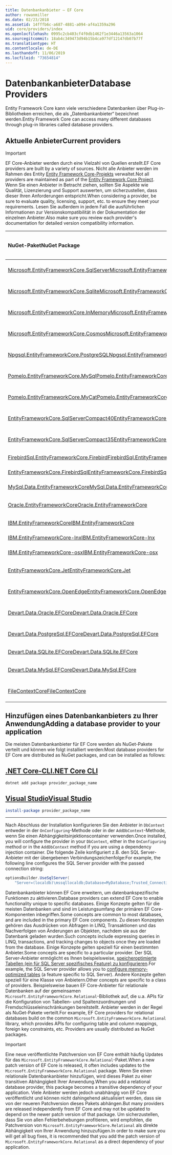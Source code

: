 ```yaml
---
title: Datenbankanbieter – EF Core
author: rowanmiller
ms.date: 02/23/2018
ms.assetid: 14fffb6c-a687-4881-a094-af4a1359a296
uid: core/providers/index
ms.openlocfilehash: 0995c2cb403cf4f0db1462f1e3446a13563a1064
ms.sourcegitcommit: 18ab4c349473d94b15b4ca977df12147db07b77f
ms.translationtype: HT
ms.contentlocale: de-DE
ms.lasthandoff: 11/06/2019
ms.locfileid: "73654814"
---
```

# <a name="database-providers"></a><span data-ttu-id="a82ec-102">Datenbankanbieter</span><span class="sxs-lookup"><span data-stu-id="a82ec-102">Database Providers</span></span>

<span data-ttu-id="a82ec-103">Entity Framework Core kann viele verschiedene Datenbanken über Plug-in-Bibliotheken erreichen, die als „Datenbankanbieter“ bezeichnet werden.</span><span class="sxs-lookup"><span data-stu-id="a82ec-103">Entity Framework Core can access many different databases through plug-in libraries called database providers.</span></span>

## <a name="current-providers"></a><span data-ttu-id="a82ec-104">Aktuelle Anbieter</span><span class="sxs-lookup"><span data-stu-id="a82ec-104">Current providers</span></span>

> [!IMPORTANT]  
> <span data-ttu-id="a82ec-105">EF Core-Anbieter werden durch eine Vielzahl von Quellen erstellt.</span><span class="sxs-lookup"><span data-stu-id="a82ec-105">EF Core providers are built by a variety of sources.</span></span> <span data-ttu-id="a82ec-106">Nicht alle Anbieter werden im Rahmen des Entity [Entity Framework Core-Projekts](https://github.com/aspnet/EntityFrameworkCore) verwaltet.</span><span class="sxs-lookup"><span data-stu-id="a82ec-106">Not all providers are maintained as part of the [Entity Framework Core Project](https://github.com/aspnet/EntityFrameworkCore).</span></span> <span data-ttu-id="a82ec-107">Wenn Sie einen Anbieter in Betracht ziehen, sollten Sie Aspekte wie Qualität, Lizenzierung und Support auswerten, um sicherzustellen, dass dieser Ihren Anforderungen entspricht.</span><span class="sxs-lookup"><span data-stu-id="a82ec-107">When considering a provider, be sure to evaluate quality, licensing, support, etc. to ensure they meet your requirements.</span></span> <span data-ttu-id="a82ec-108">Lesen Sie außerdem in jedem Fall die ausführlichen Informationen zur Versionskompatibilität in der Dokumentation der einzelnen Anbieter.</span><span class="sxs-lookup"><span data-stu-id="a82ec-108">Also make sure you review each provider's documentation for detailed version compatibility information.</span></span>

| <span data-ttu-id="a82ec-109">NuGet-Paket</span><span class="sxs-lookup"><span data-stu-id="a82ec-109">NuGet Package</span></span>                                                                                                        | <span data-ttu-id="a82ec-110">Unterstützte Datenbank-Engines</span><span class="sxs-lookup"><span data-stu-id="a82ec-110">Supported database engines</span></span> | <span data-ttu-id="a82ec-111">Maintainer/Anbieter</span><span class="sxs-lookup"><span data-stu-id="a82ec-111">Maintainer / Vendor</span></span>                                                           | <span data-ttu-id="a82ec-112">Hinweise/Anforderungen</span><span class="sxs-lookup"><span data-stu-id="a82ec-112">Notes / Requirements</span></span> | <span data-ttu-id="a82ec-113">Nützliche Links</span><span class="sxs-lookup"><span data-stu-id="a82ec-113">Useful links</span></span>                                                                                                                                                                                       |
|:---------------------------------------------------------------------------------------------------------------------|:---------------------------|:------------------------------------------------------------------------------|:---------------------|:---------------------------------------------------------------------------------------------------------------------------------------------------------------------------------------------------|
| [<span data-ttu-id="a82ec-114">Microsoft.EntityFrameworkCore.SqlServer</span><span class="sxs-lookup"><span data-stu-id="a82ec-114">Microsoft.EntityFrameworkCore.SqlServer</span></span>](https://www.nuget.org/packages/Microsoft.EntityFrameworkCore.SqlServer)    | <span data-ttu-id="a82ec-115">SQL Server 2012 oder höher</span><span class="sxs-lookup"><span data-stu-id="a82ec-115">SQL Server 2012 onwards</span></span>    | <span data-ttu-id="a82ec-116">[EF Core-Projekt](https://github.com/aspnet/EntityFrameworkCore/) (Microsoft)</span><span class="sxs-lookup"><span data-stu-id="a82ec-116">[EF Core Project](https://github.com/aspnet/EntityFrameworkCore/) (Microsoft)</span></span> |                      | [<span data-ttu-id="a82ec-117">docs</span><span class="sxs-lookup"><span data-stu-id="a82ec-117">docs</span></span>](xref:core/providers/sql-server/index)                                                                                                                                                       |
| [<span data-ttu-id="a82ec-118">Microsoft.EntityFrameworkCore.Sqlite</span><span class="sxs-lookup"><span data-stu-id="a82ec-118">Microsoft.EntityFrameworkCore.Sqlite</span></span>](https://www.nuget.org/packages/Microsoft.EntityFrameworkCore.Sqlite)          | <span data-ttu-id="a82ec-119">SQLite 3.7 oder höher</span><span class="sxs-lookup"><span data-stu-id="a82ec-119">SQLite 3.7 onwards</span></span>         | <span data-ttu-id="a82ec-120">[EF Core-Projekt](https://github.com/aspnet/EntityFrameworkCore/) (Microsoft)</span><span class="sxs-lookup"><span data-stu-id="a82ec-120">[EF Core Project](https://github.com/aspnet/EntityFrameworkCore/) (Microsoft)</span></span> |                      | [<span data-ttu-id="a82ec-121">docs</span><span class="sxs-lookup"><span data-stu-id="a82ec-121">docs</span></span>](xref:core/providers/sqlite/index)                                                                                                                                                           |
| [<span data-ttu-id="a82ec-122">Microsoft.EntityFrameworkCore.InMemory</span><span class="sxs-lookup"><span data-stu-id="a82ec-122">Microsoft.EntityFrameworkCore.InMemory</span></span>](https://www.nuget.org/packages/Microsoft.EntityFrameworkCore.InMemory)      | <span data-ttu-id="a82ec-123">EF Core-In-Memory-Datenbank</span><span class="sxs-lookup"><span data-stu-id="a82ec-123">EF Core in-memory database</span></span> | <span data-ttu-id="a82ec-124">[EF Core-Projekt](https://github.com/aspnet/EntityFrameworkCore/) (Microsoft)</span><span class="sxs-lookup"><span data-stu-id="a82ec-124">[EF Core Project](https://github.com/aspnet/EntityFrameworkCore/) (Microsoft)</span></span> | <span data-ttu-id="a82ec-125">Nur für Tests</span><span class="sxs-lookup"><span data-stu-id="a82ec-125">For testing only</span></span>     | [<span data-ttu-id="a82ec-126">docs</span><span class="sxs-lookup"><span data-stu-id="a82ec-126">docs</span></span>](xref:core/providers/in-memory/index)                                                                                                                                                        |
| [<span data-ttu-id="a82ec-127">Microsoft.EntityFrameworkCore.Cosmos</span><span class="sxs-lookup"><span data-stu-id="a82ec-127">Microsoft.EntityFrameworkCore.Cosmos</span></span>](https://www.nuget.org/packages/Microsoft.EntityFrameworkCore.Cosmos)          | <span data-ttu-id="a82ec-128">Azure Cosmos DB SQL-API</span><span class="sxs-lookup"><span data-stu-id="a82ec-128">Azure Cosmos DB SQL API</span></span>    | <span data-ttu-id="a82ec-129">[EF Core-Projekt](https://github.com/aspnet/EntityFrameworkCore/) (Microsoft)</span><span class="sxs-lookup"><span data-stu-id="a82ec-129">[EF Core Project](https://github.com/aspnet/EntityFrameworkCore/) (Microsoft)</span></span> |                      | [<span data-ttu-id="a82ec-130">docs</span><span class="sxs-lookup"><span data-stu-id="a82ec-130">docs</span></span>](xref:core/providers/cosmos/index)                                                                                                                                                           |
| [<span data-ttu-id="a82ec-131">Npgsql.EntityFrameworkCore.PostgreSQL</span><span class="sxs-lookup"><span data-stu-id="a82ec-131">Npgsql.EntityFrameworkCore.PostgreSQL</span></span>](https://www.nuget.org/packages/Npgsql.EntityFrameworkCore.PostgreSQL)        | <span data-ttu-id="a82ec-132">PostgreSQL</span><span class="sxs-lookup"><span data-stu-id="a82ec-132">PostgreSQL</span></span>                 | [<span data-ttu-id="a82ec-133">Npgsql-Entwicklungsteam</span><span class="sxs-lookup"><span data-stu-id="a82ec-133">Npgsql Development Team</span></span>](https://github.com/npgsql)                          |                      | [<span data-ttu-id="a82ec-134">docs</span><span class="sxs-lookup"><span data-stu-id="a82ec-134">docs</span></span>](https://www.npgsql.org/efcore/index.html)                                                                                                                                                   |
| [<span data-ttu-id="a82ec-135">Pomelo.EntityFrameworkCore.MySql</span><span class="sxs-lookup"><span data-stu-id="a82ec-135">Pomelo.EntityFrameworkCore.MySql</span></span>](https://www.nuget.org/packages/Pomelo.EntityFrameworkCore.MySql)                  | <span data-ttu-id="a82ec-136">MySQL, MariaDB</span><span class="sxs-lookup"><span data-stu-id="a82ec-136">MySQL, MariaDB</span></span>             | [<span data-ttu-id="a82ec-137">Pomelo Foundation-Projekt</span><span class="sxs-lookup"><span data-stu-id="a82ec-137">Pomelo Foundation Project</span></span>](https://github.com/PomeloFoundation)              |                      | [<span data-ttu-id="a82ec-138">readme</span><span class="sxs-lookup"><span data-stu-id="a82ec-138">readme</span></span>](https://github.com/PomeloFoundation/Pomelo.EntityFrameworkCore.MySql/blob/master/README.md)                                                                                               |
| [<span data-ttu-id="a82ec-139">Pomelo.EntityFrameworkCore.MyCat</span><span class="sxs-lookup"><span data-stu-id="a82ec-139">Pomelo.EntityFrameworkCore.MyCat</span></span>](https://www.nuget.org/packages/Pomelo.EntityFrameworkCore.MyCat)                  | <span data-ttu-id="a82ec-140">MyCAT-Server</span><span class="sxs-lookup"><span data-stu-id="a82ec-140">MyCAT Server</span></span>               | [<span data-ttu-id="a82ec-141">Pomelo Foundation-Projekt</span><span class="sxs-lookup"><span data-stu-id="a82ec-141">Pomelo Foundation Project</span></span>](https://github.com/PomeloFoundation)              | <span data-ttu-id="a82ec-142">Nur Vorabversion</span><span class="sxs-lookup"><span data-stu-id="a82ec-142">Prerelease only</span></span>      | [<span data-ttu-id="a82ec-143">readme</span><span class="sxs-lookup"><span data-stu-id="a82ec-143">readme</span></span>](https://github.com/PomeloFoundation/Pomelo.EntityFrameworkCore.MyCat/blob/master/README.md)                                                                                               |
| [<span data-ttu-id="a82ec-144">EntityFrameworkCore.SqlServerCompact40</span><span class="sxs-lookup"><span data-stu-id="a82ec-144">EntityFrameworkCore.SqlServerCompact40</span></span>](https://www.nuget.org/packages/EntityFrameworkCore.SqlServerCompact40)      | <span data-ttu-id="a82ec-145">SQL Server Compact 4.0</span><span class="sxs-lookup"><span data-stu-id="a82ec-145">SQL Server Compact 4.0</span></span>     | [<span data-ttu-id="a82ec-146">Erik Ejlskov Jensen</span><span class="sxs-lookup"><span data-stu-id="a82ec-146">Erik Ejlskov Jensen</span></span>](https://github.com/ErikEJ/)                             | <span data-ttu-id="a82ec-147">.NET Framework</span><span class="sxs-lookup"><span data-stu-id="a82ec-147">.NET Framework</span></span>       | [<span data-ttu-id="a82ec-148">wiki</span><span class="sxs-lookup"><span data-stu-id="a82ec-148">wiki</span></span>](https://github.com/ErikEJ/EntityFramework.SqlServerCompact/wiki/Using-EF-Core-with-SQL-Server-Compact-in-Traditional-.NET-Applications)                                                     |
| [<span data-ttu-id="a82ec-149">EntityFrameworkCore.SqlServerCompact35</span><span class="sxs-lookup"><span data-stu-id="a82ec-149">EntityFrameworkCore.SqlServerCompact35</span></span>](https://www.nuget.org/packages/EntityFrameworkCore.SqlServerCompact35)      | <span data-ttu-id="a82ec-150">SQL Server Compact 3,5</span><span class="sxs-lookup"><span data-stu-id="a82ec-150">SQL Server Compact 3.5</span></span>     | [<span data-ttu-id="a82ec-151">Erik Ejlskov Jensen</span><span class="sxs-lookup"><span data-stu-id="a82ec-151">Erik Ejlskov Jensen</span></span>](https://github.com/ErikEJ/)                             | <span data-ttu-id="a82ec-152">.NET Framework</span><span class="sxs-lookup"><span data-stu-id="a82ec-152">.NET Framework</span></span>       | [<span data-ttu-id="a82ec-153">wiki</span><span class="sxs-lookup"><span data-stu-id="a82ec-153">wiki</span></span>](https://github.com/ErikEJ/EntityFramework.SqlServerCompact/wiki/Using-EF-Core-with-SQL-Server-Compact-in-Traditional-.NET-Applications)                                                     |
| [<span data-ttu-id="a82ec-154">FirebirdSql.EntityFrameworkCore.Firebird</span><span class="sxs-lookup"><span data-stu-id="a82ec-154">FirebirdSql.EntityFrameworkCore.Firebird</span></span>](https://www.nuget.org/packages/FirebirdSql.EntityFrameworkCore.Firebird/) | <span data-ttu-id="a82ec-155">Firebird 2.5 und 3.x</span><span class="sxs-lookup"><span data-stu-id="a82ec-155">Firebird 2.5 and 3.x</span></span>       | [<span data-ttu-id="a82ec-156">Jiří Činčura</span><span class="sxs-lookup"><span data-stu-id="a82ec-156">Jiří Činčura</span></span>](https://github.com/cincuranet)                                 |                      | [<span data-ttu-id="a82ec-157">docs</span><span class="sxs-lookup"><span data-stu-id="a82ec-157">docs</span></span>](https://github.com/cincuranet/FirebirdSql.Data.FirebirdClient/blob/master/Provider/docs/entity-framework-core.md)                                                                           |
| [<span data-ttu-id="a82ec-158">EntityFrameworkCore.FirebirdSql</span><span class="sxs-lookup"><span data-stu-id="a82ec-158">EntityFrameworkCore.FirebirdSql</span></span>](https://www.nuget.org/packages/EntityFrameworkCore.FirebirdSql/)                   | <span data-ttu-id="a82ec-159">Firebird 2.5 und 3.x</span><span class="sxs-lookup"><span data-stu-id="a82ec-159">Firebird 2.5 and 3.x</span></span>       | [<span data-ttu-id="a82ec-160">Rafael Almeida</span><span class="sxs-lookup"><span data-stu-id="a82ec-160">Rafael Almeida</span></span>](https://github.com/ralmsdeveloper)                           |                      | [<span data-ttu-id="a82ec-161">wiki</span><span class="sxs-lookup"><span data-stu-id="a82ec-161">wiki</span></span>](https://github.com/ralmsdeveloper/EntityFrameworkCore.FirebirdSQL/wiki)                                                                                                                     |
| [<span data-ttu-id="a82ec-162">MySql.Data.EntityFrameworkCore</span><span class="sxs-lookup"><span data-stu-id="a82ec-162">MySql.Data.EntityFrameworkCore</span></span>](https://www.nuget.org/packages/MySql.Data.EntityFrameworkCore)                      | <span data-ttu-id="a82ec-163">MySQL</span><span class="sxs-lookup"><span data-stu-id="a82ec-163">MySQL</span></span>                      | <span data-ttu-id="a82ec-164">[MySQL-Projekt](https://dev.mysql.com) (Oracle)</span><span class="sxs-lookup"><span data-stu-id="a82ec-164">[MySQL project](https://dev.mysql.com) (Oracle)</span></span>                               |                      | [<span data-ttu-id="a82ec-165">docs</span><span class="sxs-lookup"><span data-stu-id="a82ec-165">docs</span></span>](https://dev.mysql.com/doc/connector-net/en/connector-net-entityframework-core.html)                                                                                                         |
| [<span data-ttu-id="a82ec-166">Oracle.EntityFrameworkCore</span><span class="sxs-lookup"><span data-stu-id="a82ec-166">Oracle.EntityFrameworkCore</span></span>](https://www.nuget.org/packages/Oracle.EntityFrameworkCore/)                             | <span data-ttu-id="a82ec-167">Oracle DB 11.2 und höher</span><span class="sxs-lookup"><span data-stu-id="a82ec-167">Oracle DB 11.2 onwards</span></span>     | [<span data-ttu-id="a82ec-168">Oracle</span><span class="sxs-lookup"><span data-stu-id="a82ec-168">Oracle</span></span>](https://www.oracle.com/technetwork/topics/dotnet/)                   | <span data-ttu-id="a82ec-169">Vorabversion</span><span class="sxs-lookup"><span data-stu-id="a82ec-169">Prerelease</span></span>           | [<span data-ttu-id="a82ec-170">Website</span><span class="sxs-lookup"><span data-stu-id="a82ec-170">website</span></span>](https://www.oracle.com/technetwork/topics/dotnet/)                                                                                                                                       |
| [<span data-ttu-id="a82ec-171">IBM.EntityFrameworkCore</span><span class="sxs-lookup"><span data-stu-id="a82ec-171">IBM.EntityFrameworkCore</span></span>](https://www.nuget.org/packages/IBM.EntityFrameworkCore)                                    | <span data-ttu-id="a82ec-172">DB2, Informix</span><span class="sxs-lookup"><span data-stu-id="a82ec-172">Db2, Informix</span></span>              | [<span data-ttu-id="a82ec-173">IBM</span><span class="sxs-lookup"><span data-stu-id="a82ec-173">IBM</span></span>](https://ibm.com)                                                        | <span data-ttu-id="a82ec-174">Windows-Version</span><span class="sxs-lookup"><span data-stu-id="a82ec-174">Windows version</span></span>      | [<span data-ttu-id="a82ec-175">Blog</span><span class="sxs-lookup"><span data-stu-id="a82ec-175">blog</span></span>](https://www.ibm.com/developerworks/community/blogs/96960515-2ea1-4391-8170-b0515d08e4da/entry/Creating_Entity_Data_Model_using_IBM_Data_Server_providers_for_Entity_Framework_Core?lang=en) |
| [<span data-ttu-id="a82ec-176">IBM.EntityFrameworkCore-lnx</span><span class="sxs-lookup"><span data-stu-id="a82ec-176">IBM.EntityFrameworkCore-lnx</span></span>](https://www.nuget.org/packages/IBM.EntityFrameworkCore-lnx)                            | <span data-ttu-id="a82ec-177">DB2, Informix</span><span class="sxs-lookup"><span data-stu-id="a82ec-177">Db2, Informix</span></span>              | [<span data-ttu-id="a82ec-178">IBM</span><span class="sxs-lookup"><span data-stu-id="a82ec-178">IBM</span></span>](https://ibm.com)                                                        | <span data-ttu-id="a82ec-179">Linux-Version</span><span class="sxs-lookup"><span data-stu-id="a82ec-179">Linux version</span></span>        | [<span data-ttu-id="a82ec-180">Blog</span><span class="sxs-lookup"><span data-stu-id="a82ec-180">blog</span></span>](https://www.ibm.com/developerworks/community/blogs/96960515-2ea1-4391-8170-b0515d08e4da/entry/Creating_Entity_Data_Model_using_IBM_Data_Server_providers_for_Entity_Framework_Core?lang=en) |
| [<span data-ttu-id="a82ec-181">IBM.EntityFrameworkCore-osx</span><span class="sxs-lookup"><span data-stu-id="a82ec-181">IBM.EntityFrameworkCore-osx</span></span>](https://www.nuget.org/packages/IBM.EntityFrameworkCore-osx)                            | <span data-ttu-id="a82ec-182">DB2, Informix</span><span class="sxs-lookup"><span data-stu-id="a82ec-182">Db2, Informix</span></span>              | [<span data-ttu-id="a82ec-183">IBM</span><span class="sxs-lookup"><span data-stu-id="a82ec-183">IBM</span></span>](https://ibm.com)                                                        | <span data-ttu-id="a82ec-184">macOS-Version</span><span class="sxs-lookup"><span data-stu-id="a82ec-184">macOS version</span></span>        | [<span data-ttu-id="a82ec-185">Blog</span><span class="sxs-lookup"><span data-stu-id="a82ec-185">blog</span></span>](https://www.ibm.com/developerworks/community/blogs/96960515-2ea1-4391-8170-b0515d08e4da/entry/Creating_Entity_Data_Model_using_IBM_Data_Server_providers_for_Entity_Framework_Core?lang=en) |
| [<span data-ttu-id="a82ec-186">EntityFrameworkCore.Jet</span><span class="sxs-lookup"><span data-stu-id="a82ec-186">EntityFrameworkCore.Jet</span></span>](https://www.nuget.org/packages/EntityFrameworkCore.Jet/)                                   | <span data-ttu-id="a82ec-187">Microsoft Access-Dateien</span><span class="sxs-lookup"><span data-stu-id="a82ec-187">Microsoft Access files</span></span>     | [<span data-ttu-id="a82ec-188">Bubi</span><span class="sxs-lookup"><span data-stu-id="a82ec-188">Bubi</span></span>](https://github.com/bubibubi)                                           | <span data-ttu-id="a82ec-189">.NET Framework</span><span class="sxs-lookup"><span data-stu-id="a82ec-189">.NET Framework</span></span>       | [<span data-ttu-id="a82ec-190">readme</span><span class="sxs-lookup"><span data-stu-id="a82ec-190">readme</span></span>](https://github.com/bubibubi/EntityFrameworkCore.Jet/blob/master/docs/README.md)                                                                                                           |
| [<span data-ttu-id="a82ec-191">EntityFrameworkCore.OpenEdge</span><span class="sxs-lookup"><span data-stu-id="a82ec-191">EntityFrameworkCore.OpenEdge</span></span>](https://www.nuget.org/packages/EntityFrameworkCore.OpenEdge/)                         | <span data-ttu-id="a82ec-192">Progress OpenEdge</span><span class="sxs-lookup"><span data-stu-id="a82ec-192">Progress OpenEdge</span></span>          | [<span data-ttu-id="a82ec-193">Alex Wiese</span><span class="sxs-lookup"><span data-stu-id="a82ec-193">Alex Wiese</span></span>](https://github.com/alexwiese)                                    |                      | [<span data-ttu-id="a82ec-194">readme</span><span class="sxs-lookup"><span data-stu-id="a82ec-194">readme</span></span>](https://github.com/alexwiese/EntityFrameworkCore.OpenEdge/blob/master/README.md)                                                                                                          |
| [<span data-ttu-id="a82ec-195">Devart.Data.Oracle.EFCore</span><span class="sxs-lookup"><span data-stu-id="a82ec-195">Devart.Data.Oracle.EFCore</span></span>](https://www.nuget.org/packages/Devart.Data.Oracle.EFCore/)                               | <span data-ttu-id="a82ec-196">Oracle DB 9.2.0.4 und höher</span><span class="sxs-lookup"><span data-stu-id="a82ec-196">Oracle DB 9.2.0.4 onwards</span></span>  | [<span data-ttu-id="a82ec-197">DevArt</span><span class="sxs-lookup"><span data-stu-id="a82ec-197">DevArt</span></span>](https://www.devart.com/)                                             | <span data-ttu-id="a82ec-198">Bezahlt</span><span class="sxs-lookup"><span data-stu-id="a82ec-198">Paid</span></span>                 | [<span data-ttu-id="a82ec-199">docs</span><span class="sxs-lookup"><span data-stu-id="a82ec-199">docs</span></span>](https://www.devart.com/dotconnect/oracle/docs/)                                                                                                                                             |
| [<span data-ttu-id="a82ec-200">Devart.Data.PostgreSql.EFCore</span><span class="sxs-lookup"><span data-stu-id="a82ec-200">Devart.Data.PostgreSql.EFCore</span></span>](https://www.nuget.org/packages/Devart.Data.PostgreSql.EFCore/)                       | <span data-ttu-id="a82ec-201">PostgreSQL 8.0 oder höher</span><span class="sxs-lookup"><span data-stu-id="a82ec-201">PostgreSQL 8.0 onwards</span></span>     | [<span data-ttu-id="a82ec-202">DevArt</span><span class="sxs-lookup"><span data-stu-id="a82ec-202">DevArt</span></span>](https://www.devart.com/)                                             | <span data-ttu-id="a82ec-203">Bezahlt</span><span class="sxs-lookup"><span data-stu-id="a82ec-203">Paid</span></span>                 | [<span data-ttu-id="a82ec-204">docs</span><span class="sxs-lookup"><span data-stu-id="a82ec-204">docs</span></span>](https://www.devart.com/dotconnect/postgresql/docs/)                                                                                                                                         |
| [<span data-ttu-id="a82ec-205">Devart.Data.SQLite.EFCore</span><span class="sxs-lookup"><span data-stu-id="a82ec-205">Devart.Data.SQLite.EFCore</span></span>](https://www.nuget.org/packages/Devart.Data.SQLite.EFCore/)                               | <span data-ttu-id="a82ec-206">SQLite 3 oder höher</span><span class="sxs-lookup"><span data-stu-id="a82ec-206">SQLite 3 onwards</span></span>           | [<span data-ttu-id="a82ec-207">DevArt</span><span class="sxs-lookup"><span data-stu-id="a82ec-207">DevArt</span></span>](https://www.devart.com/)                                             | <span data-ttu-id="a82ec-208">Bezahlt</span><span class="sxs-lookup"><span data-stu-id="a82ec-208">Paid</span></span>                 | [<span data-ttu-id="a82ec-209">docs</span><span class="sxs-lookup"><span data-stu-id="a82ec-209">docs</span></span>](https://www.devart.com/dotconnect/sqlite/docs/)                                                                                                                                             |
| [<span data-ttu-id="a82ec-210">Devart.Data.MySql.EFCore</span><span class="sxs-lookup"><span data-stu-id="a82ec-210">Devart.Data.MySql.EFCore</span></span>](https://www.nuget.org/packages/Devart.Data.MySql.EFCore/)                                 | <span data-ttu-id="a82ec-211">MySQL 5 oder höher</span><span class="sxs-lookup"><span data-stu-id="a82ec-211">MySQL 5 onwards</span></span>            | [<span data-ttu-id="a82ec-212">DevArt</span><span class="sxs-lookup"><span data-stu-id="a82ec-212">DevArt</span></span>](https://www.devart.com/)                                             | <span data-ttu-id="a82ec-213">Bezahlt</span><span class="sxs-lookup"><span data-stu-id="a82ec-213">Paid</span></span>                 | [<span data-ttu-id="a82ec-214">docs</span><span class="sxs-lookup"><span data-stu-id="a82ec-214">docs</span></span>](https://www.devart.com/dotconnect/mysql/docs/)                                                                                                                                              |
| [<span data-ttu-id="a82ec-215">FileContextCore</span><span class="sxs-lookup"><span data-stu-id="a82ec-215">FileContextCore</span></span>](https://www.nuget.org/packages/FileContextCore/)                                 | <span data-ttu-id="a82ec-216">Speichert Daten in Dateien</span><span class="sxs-lookup"><span data-stu-id="a82ec-216">Stores data in files</span></span>            | [<span data-ttu-id="a82ec-217">Morris Janatzek</span><span class="sxs-lookup"><span data-stu-id="a82ec-217">Morris Janatzek</span></span>](https://github.com/morrisjdev)                                             | <span data-ttu-id="a82ec-218">Dient Entwicklungszwecken</span><span class="sxs-lookup"><span data-stu-id="a82ec-218">For development purposes</span></span>                 | [<span data-ttu-id="a82ec-219">readme</span><span class="sxs-lookup"><span data-stu-id="a82ec-219">readme</span></span>](https://github.com/morrisjdev/FileContextCore/blob/master/README.md)                                                                                                                                              |

## <a name="adding-a-database-provider-to-your-application"></a><span data-ttu-id="a82ec-220">Hinzufügen eines Datenbankanbieters zu Ihrer Anwendung</span><span class="sxs-lookup"><span data-stu-id="a82ec-220">Adding a database provider to your application</span></span>

<span data-ttu-id="a82ec-221">Die meisten Datenbankanbieter für EF Core werden als NuGet-Pakete verteilt und können wie folgt installiert werden:</span><span class="sxs-lookup"><span data-stu-id="a82ec-221">Most database providers for EF Core are distributed as NuGet packages, and can be installed as follows:</span></span>

## <a name="net-core-clitabdotnet-core-cli"></a>[<span data-ttu-id="a82ec-222">.NET Core-CLI</span><span class="sxs-lookup"><span data-stu-id="a82ec-222">.NET Core CLI</span></span>](#tab/dotnet-core-cli)

``` console
dotnet add package provider_package_name
```

## <a name="visual-studiotabvs"></a>[<span data-ttu-id="a82ec-223">Visual Studio</span><span class="sxs-lookup"><span data-stu-id="a82ec-223">Visual Studio</span></span>](#tab/vs)

``` powershell
install-package provider_package_name
```

***

<span data-ttu-id="a82ec-224">Nach Abschluss der Installation konfigurieren Sie den Anbieter in `DbContext` entweder in der `OnConfiguring`-Methode oder in der `AddDbContext`-Methode, wenn Sie einen Abhängigkeitsinjektionscontainer verwenden.</span><span class="sxs-lookup"><span data-stu-id="a82ec-224">Once installed, you will configure the provider in your `DbContext`, either in the `OnConfiguring` method or in the `AddDbContext` method if you are using a dependency injection container.</span></span>
<span data-ttu-id="a82ec-225">Die folgende Zeile konfiguriert z.B. den SQL Server-Anbieter mit der übergebenen Verbindungszeichenfolge:</span><span class="sxs-lookup"><span data-stu-id="a82ec-225">For example, the following line configures the SQL Server provider with the passed connection string:</span></span>

``` csharp
optionsBuilder.UseSqlServer(
    "Server=(localdb)\mssqllocaldb;Database=MyDatabase;Trusted_Connection=True;");
```  

<span data-ttu-id="a82ec-226">Datenbankanbieter können EF Core erweitern, um datenbankspezifische Funktionen zu aktivieren.</span><span class="sxs-lookup"><span data-stu-id="a82ec-226">Database providers can extend EF Core to enable functionality unique to specific databases.</span></span>
<span data-ttu-id="a82ec-227">Einige Konzepte gelten für die meisten Datenbanken und sind im Leistungsumfang der primären EF Core-Komponenten inbegriffen.</span><span class="sxs-lookup"><span data-stu-id="a82ec-227">Some concepts are common to most databases, and are included in the primary EF Core components.</span></span>
<span data-ttu-id="a82ec-228">Zu diesen Konzepten gehören das Ausdrücken von Abfragen in LINQ, Transaktionen und das Nachverfolgen von Änderungen an Objekten, nachdem sie aus der Datenbank geladen wurden.</span><span class="sxs-lookup"><span data-stu-id="a82ec-228">Such concepts include expressing queries in LINQ, transactions, and tracking changes to objects once they are loaded from the database.</span></span>
<span data-ttu-id="a82ec-229">Einige Konzepte gelten speziell für einen bestimmten Anbieter.</span><span class="sxs-lookup"><span data-stu-id="a82ec-229">Some concepts are specific to a particular provider.</span></span>
<span data-ttu-id="a82ec-230">Der SQL Server-Anbieter ermöglicht es Ihnen beispielsweise, [speicheroptimierte Tabellen (ein für SQL Server spezifisches Feature) zu konfigurieren](xref:core/providers/sql-server/memory-optimized-tables).</span><span class="sxs-lookup"><span data-stu-id="a82ec-230">For example, the SQL Server provider allows you to [configure memory-optimized tables](xref:core/providers/sql-server/memory-optimized-tables) (a feature specific to SQL Server).</span></span>
<span data-ttu-id="a82ec-231">Andere Konzepte gelten speziell für eine Klasse von Anbietern.</span><span class="sxs-lookup"><span data-stu-id="a82ec-231">Other concepts are specific to a class of providers.</span></span>
<span data-ttu-id="a82ec-232">Beispielsweise bauen EF Core-Anbieter für relationale Datenbanken auf der gemeinsamen `Microsoft.EntityFrameworkCore.Relational`-Bibliothek auf, die u.a. APIs für die Konfiguration von Tabellen- und Spaltenzuordnungen und Fremdschlüsseleinschränkungen bereitstellt. Anbieter werden in der Regel als NuGet-Pakete verteilt.</span><span class="sxs-lookup"><span data-stu-id="a82ec-232">For example, EF Core providers for relational databases build on the common `Microsoft.EntityFrameworkCore.Relational` library, which provides APIs for configuring table and column mappings, foreign key constraints, etc. Providers are usually distributed as NuGet packages.</span></span>

> [!IMPORTANT]  
> <span data-ttu-id="a82ec-233">Eine neue veröffentlichte Patchversion von EF Core enthält häufig Updates für das `Microsoft.EntityFrameworkCore.Relational`-Paket.</span><span class="sxs-lookup"><span data-stu-id="a82ec-233">When a new patch version of EF Core is released, it often includes updates to the `Microsoft.EntityFrameworkCore.Relational` package.</span></span>
> <span data-ttu-id="a82ec-234">Wenn Sie einen relationale Datenbankanbieter hinzufügen, wird dieses Paket zu einer transitiven Abhängigkeit Ihrer Anwendung.</span><span class="sxs-lookup"><span data-stu-id="a82ec-234">When you add a relational database provider, this package becomes a transitive dependency of your application.</span></span>
> <span data-ttu-id="a82ec-235">Viele Anbieter werden jedoch unabhängig von EF Core veröffentlicht und können nicht dahingehend aktualisiert werden, dass sie von der neueren Patchversion dieses Pakets abhängen.</span><span class="sxs-lookup"><span data-stu-id="a82ec-235">But many providers are released independently from EF Core and may not be updated to depend on the newer patch version of that package.</span></span>
> <span data-ttu-id="a82ec-236">Um sicherzustellen, dass Sie von allen Fehlerbehebungen profitieren, wird empfohlen, die Patchversion von `Microsoft.EntityFrameworkCore.Relational` als direkte Abhängigkeit von Ihrer Anwendung hinzuzufügen.</span><span class="sxs-lookup"><span data-stu-id="a82ec-236">In order to make sure you will get all bug fixes, it is recommended that you add the patch version of `Microsoft.EntityFrameworkCore.Relational` as a direct dependency of your application.</span></span>
